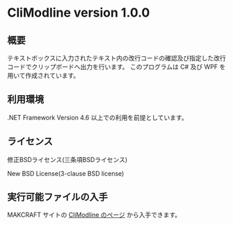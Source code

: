 # CliModline version 1.0.0

## 概要

テキストボックスに入力されたテキスト内の改行コードの確認及び指定した改行コードでクリップボードへ出力を行います。
このプログラムは C# 及び WPF を用いて作成されています。

## 利用環境

.NET Framework Version 4.6 以上での利用を前提としています。

## ライセンス

修正BSDライセンス(三条項BSDライセンス)

New BSD License(3-clause BSD license)

## 実行可能ファイルの入手

MAKCRAFT サイトの [CliModline のページ](http://www.makcraft.com/4-programs/35-climodline.html) から入手できます。
